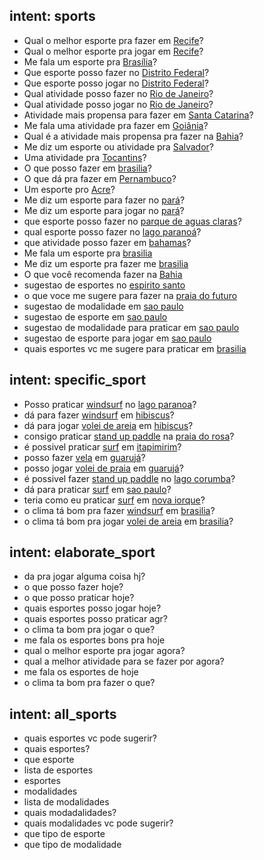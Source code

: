 ## intent: sports
- Qual o melhor esporte pra fazer em [Recife](locale)?
- Qual o melhor esporte pra jogar em [Recife](locale)?
- Me fala um esporte pra [Brasília](locale)?
- Que esporte posso fazer no [Distrito Federal](locale)?
- Que esporte posso jogar no [Distrito Federal](locale)?
- Qual atividade posso fazer no [Rio de Janeiro](locale)?
- Qual atividade posso jogar no [Rio de Janeiro](locale)?
- Atividade mais propensa para fazer em [Santa Catarina](locale)?
- Me fala uma atividade pra fazer em [Goiânia](locale)?
- Qual é a atividade mais propensa pra fazer na [Bahia](locale)?
- Me diz um esporte ou atividade pra [Salvador](locale)?
- Uma atividade pra [Tocantins](locale)?
- O que posso fazer em [brasilia](locale)?
- O que dá pra fazer em [Pernambuco](locale)?
- Um esporte pro [Acre](locale)?
- Me diz um esporte para fazer no [pará](locale)?
- Me diz um esporte para jogar no [pará](locale)?
- que esporte posso fazer no [parque de aguas claras](locale)?
- qual esporte posso fazer no [lago paranoá](locale)?
- que atividade posso fazer em [bahamas](locale)?
- Me fala um esporte pra [brasilia](locale)
- Me diz um esporte pra fazer me [brasilia](locale)
- O que você recomenda fazer na [Bahia](locale)
- sugestao de esportes no [espirito santo](locale)
- o que voce me sugere para fazer na [praia do futuro](locale)
- sugestao de modalidade em [sao paulo](locale)
- sugestao de esporte em [sao paulo](locale)
- sugestao de modalidade para praticar em [sao paulo](locale)
- sugestao de esporte para jogar em [sao paulo](locale)
- quais esportes vc me sugere para praticar em [brasilia](locale)

## intent: specific_sport
- Posso praticar [windsurf](sport) no [lago paranoa](locale)?
- dá para fazer [windsurf](sport) em [hibiscus](locale)?
- dá para jogar [volei de areia](sport) em [hibiscus](locale)?
- consigo praticar [stand up paddle](sport) na [praia do rosa](locale)?
- é possivel praticar [surf](sport) em [itapimirim](locale)?
- posso fazer [vela](sport) em [guarujá](locale)?
- posso jogar [volei de praia](sport) em [guarujá](locale)?
- é possivel fazer [stand up paddle](sport) no [lago corumba](locale)?
- dá para praticar [surf](sport) em [sao paulo](locale)?
- teria como eu praticar [surf](sport) em [nova iorque](locale)?
- o clima tá bom pra fazer [windsurf](sport) em [brasilia](locale)?
- o clima tá bom pra jogar [volei de areia](sport) em [brasilia](locale)?

## intent: elaborate_sport
- da pra jogar alguma coisa hj?
- o que posso fazer hoje?
- o que posso praticar hoje?
- quais esportes posso jogar hoje?
- quais esportes posso praticar agr?
- o clima ta bom pra jogar o que?
- me fala os esportes bons pra hoje
- qual o melhor esporte pra jogar agora?
- qual a melhor atividade para se fazer por agora?
- me fala os esportes de hoje
- o clima ta bom pra fazer o que?

## intent: all_sports
- quais esportes vc pode sugerir?
- quais esportes?
- que esporte
- lista de esportes
- esportes
- modalidades
- lista de modalidades
- quais modadalidades?
- quais modalidades vc pode sugerir?
- que tipo de esporte
- que tipo de modalidade
